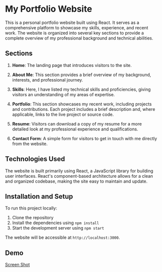 # My Portfolio Website

This is a personal portfolio website built using React. It serves as a comprehensive platform to showcase my skills, experience, and recent work. The website is organized into several key sections to provide a complete overview of my professional background and technical abilities.

## Sections

1. **Home**: The landing page that introduces visitors to the site.

2. **About Me**: This section provides a brief overview of my background, interests, and professional journey.

3. **Skills**: Here, I have listed my technical skills and proficiencies, giving visitors an understanding of my areas of expertise.

4. **Portfolio**: This section showcases my recent work, including projects and contributions. Each project includes a brief description and, where applicable, links to the live project or source code.

5. **Resume**: Visitors can download a copy of my resume for a more detailed look at my professional experience and qualifications.

6. **Contact Form**: A simple form for visitors to get in touch with me directly from the website.

## Technologies Used

The website is built primarily using React, a JavaScript library for building user interfaces. React's component-based architecture allows for a clean and organized codebase, making the site easy to maintain and update.

## Installation and Setup

To run this project locally:

1. Clone the repository
2. Install the dependencies using `npm install`
3. Start the development server using `npm start`

The website will be accessible at `http://localhost:3000`.

## Demo
[Screen Shot](https://ibb.co/T1pmVPS)